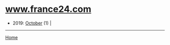# www.france24.com

  * 2019: 
      [October](./www-france24-com-2019-10.md) (1) | 

----

[Home](../)

